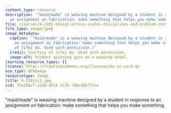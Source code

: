 ```yaml
---
content_type: resource
description: '"maid/made" is weaving machine designed by a student in response to
  an assignment on fabrication: make something that helps you make something. '
file: /courses/4-110j-design-across-scales-disciplines-and-problem-contexts-spring-2013/3fe2b0c7a2d9d714237b7d0c456f77ce_4-110js13.jpg
file_type: image/jpeg
image_metadata:
  caption: '"maid/made" is a weaving machine designed by a student in response to
    an assignment on fabrication: make something that helps you make something. (Courtesy
    of Jifei Ou. Used with permission.)'
  credit: Courtesy of Jifei Ou. Used with permission.
  image-alt: Student spinning yarn on a weaving wheel.
learning_resource_types: []
license: https://creativecommons.org/licenses/by-nc-sa/4.0/
ocw_type: OCWImage
resourcetype: Image
title: 4-110js13.jpg
uid: 3fe2b0c7-a2d9-d714-237b-7d0c456f77ce
---
```

"maid/made" is weaving machine designed by a student in response to an assignment on fabrication: make something that helps you make something. 